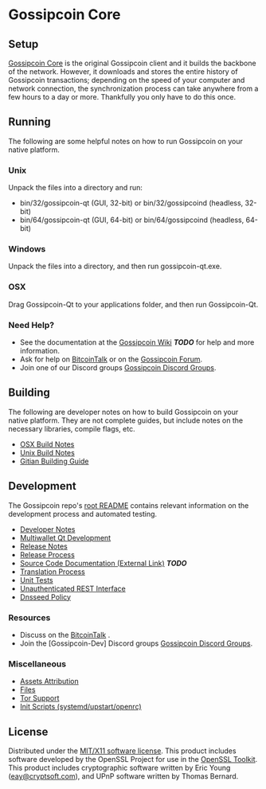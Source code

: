 Gossipcoin Core
=====================

Setup
---------------------
[Gossipcoin Core](http://Gossipcoincoin.com) is the original Gossipcoin client and it builds the backbone of the network. However, it downloads and stores the entire history of Gossipcoin transactions; depending on the speed of your computer and network connection, the synchronization process can take anywhere from a few hours to a day or more. Thankfully you only have to do this once.

Running
---------------------
The following are some helpful notes on how to run Gossipcoin on your native platform.

### Unix

Unpack the files into a directory and run:

- bin/32/gossipcoin-qt (GUI, 32-bit) or bin/32/gossipcoind (headless, 32-bit)
- bin/64/gossipcoin-qt (GUI, 64-bit) or bin/64/gossipcoind (headless, 64-bit)

### Windows

Unpack the files into a directory, and then run gossipcoin-qt.exe.

### OSX

Drag Gossipcoin-Qt to your applications folder, and then run Gossipcoin-Qt.

### Need Help?

* See the documentation at the [Gossipcoin Wiki](https://en.bitcoin.it/wiki/Main_Page) ***TODO***
for help and more information.
* Ask for help on [BitcoinTalk](https://bitcointalk.org/index.php) or on the [Gossipcoin Forum](http://Gossipcoincoin.com/).
* Join one of our Discord groups [Gossipcoin Discord Groups](https://discord.gg/YcnvMqt).

Building
---------------------
The following are developer notes on how to build Gossipcoin on your native platform. They are not complete guides, but include notes on the necessary libraries, compile flags, etc.

- [OSX Build Notes](build-osx.md)
- [Unix Build Notes](build-unix.md)
- [Gitian Building Guide](gitian-building.md)

Development
---------------------
The Gossipcoin repo's [root README](https://github.com/eastcoastcrypto/Gossipcoin/blob/master/README.md) contains relevant information on the development process and automated testing.

- [Developer Notes](developer-notes.md)
- [Multiwallet Qt Development](multiwallet-qt.md)
- [Release Notes](release-notes.md)
- [Release Process](release-process.md)
- [Source Code Documentation (External Link)](https://dev.visucore.com/bitcoin/doxygen/) ***TODO***
- [Translation Process](translation_process.md)
- [Unit Tests](unit-tests.md)
- [Unauthenticated REST Interface](REST-interface.md)
- [Dnsseed Policy](dnsseed-policy.md)

### Resources

* Discuss on the [BitcoinTalk](https://bitcointalk.org/index.php?topic=1262920.0) .
* Join the [Gossipcoin-Dev] Discord groups [Gossipcoin Discord Groups](https://discord.gg/YcnvMqt).

### Miscellaneous
- [Assets Attribution](assets-attribution.md)
- [Files](files.md)
- [Tor Support](tor.md)
- [Init Scripts (systemd/upstart/openrc)](init.md)

License
---------------------
Distributed under the [MIT/X11 software license](http://www.opensource.org/licenses/mit-license.php).
This product includes software developed by the OpenSSL Project for use in the [OpenSSL Toolkit](https://www.openssl.org/). This product includes
cryptographic software written by Eric Young ([eay@cryptsoft.com](mailto:eay@cryptsoft.com)), and UPnP software written by Thomas Bernard.
